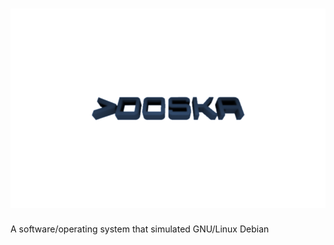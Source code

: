# <img src="https://github.com/TeamCM/Cmdoska/raw/master/cmdoska3.png">

A software/operating system that simulated GNU/Linux Debian
